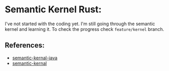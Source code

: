 # Semantic Kernel Rust: 

I've not started with the coding yet. I'm still going through the semantic kernel and learning it.
To check the progress check `feature/kernel` branch.

## References: 
- [semantic-kernal-java](https://github.com/microsoft/semantic-kernel-java)
- [semantic-kernal](https://github.com/microsoft/semantic-kernel)
